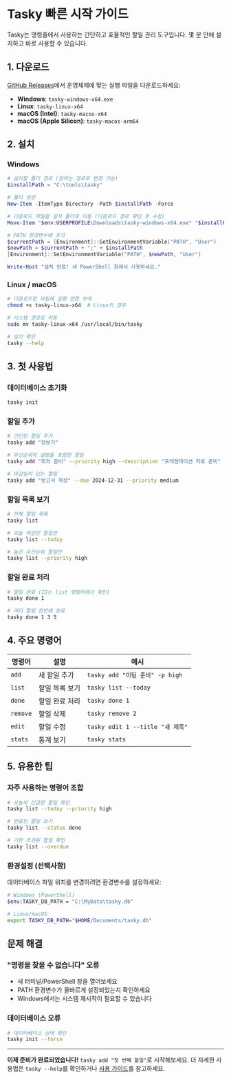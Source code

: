 # Tasky 빠른 시작 가이드

Tasky는 명령줄에서 사용하는 간단하고 효율적인 할일 관리 도구입니다. 몇 분 안에 설치하고 바로 사용할 수 있습니다.

## 1. 다운로드

[GitHub Releases](https://github.com/TechieQuokka/Tasky/releases/latest)에서 운영체제에 맞는 실행 파일을 다운로드하세요:

- **Windows**: `tasky-windows-x64.exe`
- **Linux**: `tasky-linux-x64`
- **macOS (Intel)**: `tasky-macos-x64`
- **macOS (Apple Silicon)**: `tasky-macos-arm64`

## 2. 설치

### Windows

```powershell
# 설치할 폴더 경로 (원하는 경로로 변경 가능)
$installPath = "C:\tools\tasky"

# 폴더 생성
New-Item -ItemType Directory -Path $installPath -Force

# 다운로드 파일을 설치 폴더로 이동 (다운로드 경로 확인 후 수정)
Move-Item "$env:USERPROFILE\Downloads\tasky-windows-x64.exe" "$installPath\tasky.exe"

# PATH 환경변수에 추가
$currentPath = [Environment]::GetEnvironmentVariable("PATH", "User")
$newPath = $currentPath + ";" + $installPath
[Environment]::SetEnvironmentVariable("PATH", $newPath, "User")

Write-Host "설치 완료! 새 PowerShell 창에서 사용하세요."
```

### Linux / macOS

```bash
# 다운로드한 파일에 실행 권한 부여
chmod +x tasky-linux-x64  # Linux의 경우

# 시스템 경로로 이동
sudo mv tasky-linux-x64 /usr/local/bin/tasky

# 설치 확인
tasky --help
```

## 3. 첫 사용법

### 데이터베이스 초기화
```bash
tasky init
```

### 할일 추가
```bash
# 간단한 할일 추가
tasky add "장보기"

# 우선순위와 설명을 포함한 할일
tasky add "회의 준비" --priority high --description "프레젠테이션 자료 준비"

# 마감일이 있는 할일
tasky add "보고서 작성" --due 2024-12-31 --priority medium
```

### 할일 목록 보기
```bash
# 전체 할일 목록
tasky list

# 오늘 마감인 할일만
tasky list --today

# 높은 우선순위 할일만
tasky list --priority high
```

### 할일 완료 처리
```bash
# 할일 완료 (ID는 list 명령어에서 확인)
tasky done 1

# 여러 할일 한번에 완료
tasky done 1 3 5
```

## 4. 주요 명령어

| 명령어 | 설명 | 예시 |
|--------|------|------|
| `add` | 새 할일 추가 | `tasky add "미팅 준비" -p high` |
| `list` | 할일 목록 보기 | `tasky list --today` |
| `done` | 할일 완료 처리 | `tasky done 1` |
| `remove` | 할일 삭제 | `tasky remove 2` |
| `edit` | 할일 수정 | `tasky edit 1 --title "새 제목"` |
| `stats` | 통계 보기 | `tasky stats` |

## 5. 유용한 팁

### 자주 사용하는 명령어 조합
```bash
# 오늘의 긴급한 할일 확인
tasky list --today --priority high

# 완료된 할일 보기
tasky list --status done

# 기한 초과된 할일 확인
tasky list --overdue
```

### 환경설정 (선택사항)
데이터베이스 파일 위치를 변경하려면 환경변수를 설정하세요:

```bash
# Windows (PowerShell)
$env:TASKY_DB_PATH = "C:\MyData\tasky.db"

# Linux/macOS
export TASKY_DB_PATH="$HOME/Documents/tasky.db"
```

## 문제 해결

### "명령을 찾을 수 없습니다" 오류
- 새 터미널/PowerShell 창을 열어보세요
- PATH 환경변수가 올바르게 설정되었는지 확인하세요
- Windows에서는 시스템 재시작이 필요할 수 있습니다

### 데이터베이스 오류
```bash
# 데이터베이스 상태 확인
tasky init --force
```

---

**이제 준비가 완료되었습니다!**
`tasky add "첫 번째 할일"`로 시작해보세요. 더 자세한 사용법은 `tasky --help`를 확인하거나 [사용 가이드](usage.md)를 참고하세요.